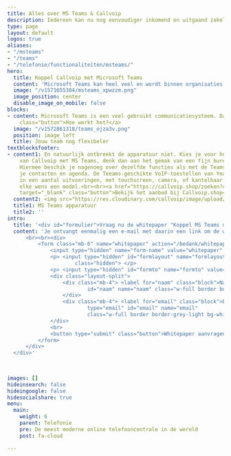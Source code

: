 ```yaml
---
title: Alles over MS Teams & Callvoip
description: Iedereen kan nu nog eenvoudiger inkomend en uitgaand zakelijk bellen met de koppeling tussen MS Teams en de Callvoip telefooncentrale.
type: page
layout: default
logos: true
aliases:
- "/msteams"
- "/teams"
- "/telefonie/functionaliteiten/msteams/"
hero:
  title: Koppel Callvoip met Microsoft Teams
  content: 'Microsoft Teams kan heel veel en wordt binnen organisaties voor veel zaken gebruikt.  Met de gewenning aan het MS Teams systeem en de grote footprint van Microsoft is het niet onlogisch dat bedrijven zoeken naar een integratie van hun vaste zakelijke telefonie met Microsoft Teams.<br><br>Maar wat komt er allemaal bij kijken? Hoeveel tijd kost het om een koppeling te maken? En hoe ziet de integratie er dan uit?<br><br>Om antwoord te geven op deze vragen hebben we een whitepaper geschreven. Deze whitepaper is bedoeld voor iedereen die geïnteresseerd is een verrijking van MS Teams met een zakelijk telefoonnummer.<br><br><a href="#formulier" class="button">MS Teams Whitepaper aanvragen</a>'
  image: "/v1571655384/msteams_xpwzzm.png"
  image_position: center
  disable_image_on_mobile: false
blocks:
- content: Microsoft Teams is een veel gebruikt communicatiesysteem. Daarnaast kan MS Teams gebruikt worden op elke PC, Mac of mobiel apparaat, en dat voegt flexibiliteit en plaats-onafhankelijkheid toe aan jouw team. Iedereen kan nu nog eenvoudiger inkomend en uitgaand zakelijk bellen met de koppeling tussen MS Teams en de callvoip telefooncentrale- waar dan ook en met welke apparatuur dan ook.<br><br><a href="https://www.callvoip.nl/marketplace/teams/"
    class="button">Hoe werkt het?</a>
  image: "/v1572861318/teams_ojza3v.png"
  position: image_left
  title: Jouw team nog flexibeler
textblocksfooter:
- content1: En natuurlijk ontbreekt de apparatuur niet. Kies je voor het integreren
    van Callvoip met MS Teams, denk dan aan het gemak van een fijn bureautoestel.
    Hiermee beschik je nagenoeg over dezelfde functies als met de Teams app, zoals
    je contacten en agenda. De Teeams-geschikte VoIP-toestellen van Yealink zijn er
    in een aantal uitvoeringen, met touchscreen, camera, of kantelbaar display. Voor
    elke wens een model.<br><br><a href="https://callvoip.shop/zoeken?controller=search&orderby=position&orderway=desc&search_query=teams"
    target="_blank" class="button">Bekijk het aanbod bij Callvoip.shop</a>
  content2: <img src="https://res.cloudinary.com/callvoip/image/upload/c_limit,h_512,w_512/v1593694950/MSteams_beeuzx.png">
  title1: MS Teams apparatuur
  title2: ''
intro:
  title: '<div id="formulier">Vraag nu de whitepaper "Koppel MS Teams met Callvoip" aan</div>'
  content: 'Je ontvangt eenmalig een e-mail met daarin een link om de whitepaper te downloaden.
      <br><br><div>
          <form class="mb-6" name="whitepaper" action="/bedank/whitepaper/" accept-charset="UTF-8" method="POST" data-netlify="true">
              <input type="hidden" name="form-name" value="whitepaper" />
              <p> <input type="hidden" id="formlayout" name="formlayout" value="d-8b49c21d95ab4559a59613773a179695"
                      class="hidden"> </p>
              <p> <input type="hidden" id="formto" name="formto" value="offerte" class="hidden"> </p>
              <div class="layout-split">
                  <div class="mb-4"> <label for="naam" class="block">Naam</label> <input type="text"
                          id="naam" name="naam" class="w-full border border-grey-light bg-white px-3 py-2 text-base">
                  </div>
                  <div class="mb-4"> <label for="email" class="block">Email <span class="text-red">*</span></label> <input
                          type="email" id="email" name="email"
                          class="w-full border border-grey-light bg-white px-3 py-2 text-base" required=""> </div>
              </div>
              <br>
              <button type="submit" class="button">Whitepaper aanvragen</button>
          </form>
      </div>
  </div>'
 

 
images: []
hideinsearch: false
hideingoogle: false
hidesocialshare: true
menu:
  main:
    weight: 6
    parent: Telefonie
    pre: De meest moderne online telefooncentrale in de wereld
    post: fa-cloud

---
```

